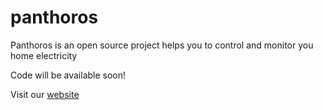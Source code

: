 # panthoros
Panthoros is an open source project helps you to control and monitor you home electricity

Code will be available soon!

Visit our <a href="http://www.panthoros.org/">website</a>
